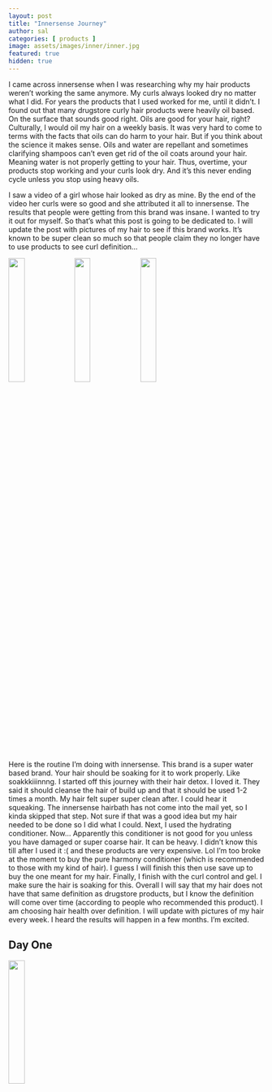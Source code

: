 ```yaml
---
layout: post
title: "Innersense Journey"
author: sal
categories: [ products ]
image: assets/images/inner/inner.jpg
featured: true
hidden: true
---
```

I came across innersense when I was researching why my hair products weren’t working the same anymore. My curls always looked dry no matter what I did. For years the products that I used worked for me, until it didn’t. I found out that many drugstore curly hair products were heavily oil based. On the surface that sounds good right. Oils are good for your hair, right? Culturally, I would oil my hair on a weekly basis. It was very hard to come to terms with the facts that oils can do harm to your hair. But if you think about the science it makes sense. Oils and water are repellant and sometimes clarifying shampoos can’t even get rid of the oil coats around your hair. Meaning water is not properly getting to your hair. Thus, overtime, your products stop working and your curls look dry. And it’s this never ending cycle unless you stop using heavy oils.<br>

I saw a video of a girl whose hair looked as dry as mine. By the end of the video her curls were so good and she attributed it all to innersense. The results that people were getting from this brand was insane. I wanted to try it out for myself. So that’s what this post is going to be dedicated to. I will update the post with pictures of my hair to see if this brand works. It’s known to be super clean so much so that people claim they no longer have to use products to see curl definition… <br>

<p float="left">
<img src="https://jerusha-manoj.github.io/curlyhairblog./assets/images/inner/detox.jpg" width=25% height=25%>
<img src=".https://jerusha-manoj.github.io/curlyhairblog./assets/images/inner/cond.jpg" width=25% height=25%>
<img src=".https://jerusha-manoj.github.io/curlyhairblog./assets/images/inner/prod.jpg" width=25% height=25%>
</p>

Here is the routine I’m doing with innersense. This brand is a super water based brand. Your hair should be soaking for it to work properly. Like soakkkiiinnng. I started off this journey with their hair detox. I loved it. They said it should cleanse the hair of build up and that it should be used 1-2 times a month. My hair felt super super clean after. I could hear it squeaking. The innersense hairbath has not come into the mail yet, so I kinda skipped that step. Not sure if that was a good idea but my hair needed to be done so I did what I could. Next, I used the hydrating conditioner. Now… Apparently this conditioner is not good for you unless you have damaged or super coarse hair. It can be heavy. I didn’t know this till after I used it :( and these products are very expensive. Lol I’m too broke at the moment to buy the pure harmony conditioner (which is recommended to those with my kind of hair). I guess I will finish this then use save up to buy the one meant for my hair. Finally, I finish with the curl control and gel. I make sure the hair is soaking for this. Overall I will say that my hair does not have that same definition as drugstore products, but I know the definition will come over time (according to people who recommended this product). I am choosing hair health over definition. I will update with pictures of my hair every week. I heard the results will happen in a few months. I’m excited.<br>

## Day One
<img src=".https://jerusha-manoj.github.io/curlyhairblog./assets/images/inner/dayone.jpg" width=25% height=25%>
